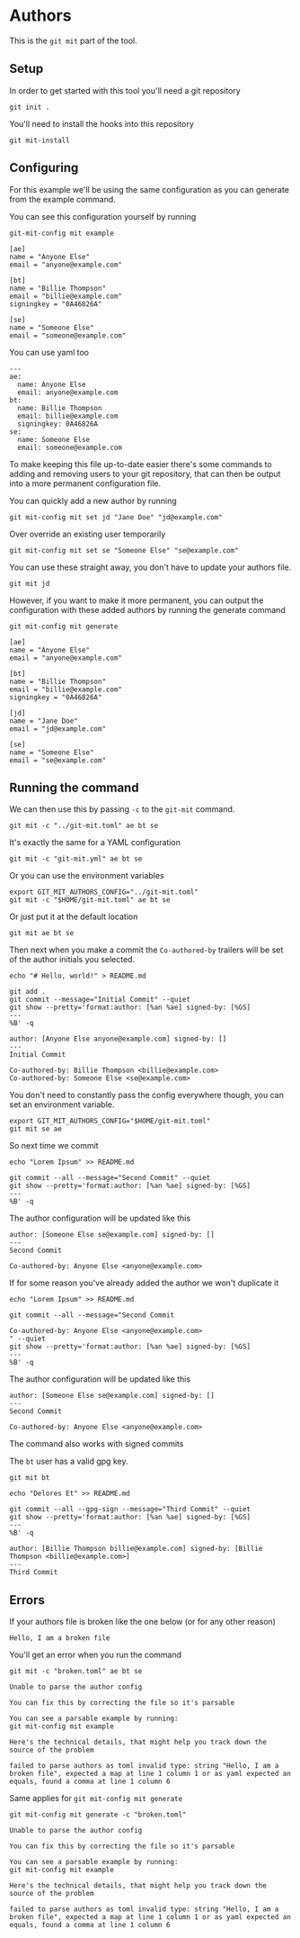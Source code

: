 # Authors

This is the `git mit` part of the tool.

## Setup

In order to get started with this tool you'll need a git repository

``` shell,script(name="1",expected_exit_code=0)
git init .
```

You'll need to install the hooks into this repository

``` shell,script(name="2",expected_exit_code=0)
git mit-install
```

## Configuring

For this example we'll be using the same configuration as you can
generate from the example command.

You can see this configuration yourself by running

``` shell,script(name="3")
git-mit-config mit example
```

``` toml,verify(script_name="3",stream=stdout)
[ae]
name = "Anyone Else"
email = "anyone@example.com"

[bt]
name = "Billie Thompson"
email = "billie@example.com"
signingkey = "0A46826A"

[se]
name = "Someone Else"
email = "someone@example.com"
```

You can use yaml too

``` yaml,file(path="git-mit.yml")
---
ae:
  name: Anyone Else
  email: anyone@example.com
bt:
  name: Billie Thompson
  email: billie@example.com
  signingkey: 0A46826A
se:
  name: Someone Else
  email: someone@example.com
```

To make keeping this file up-to-date easier there's some commands to
adding and removing users to your git repository, that can then be
output into a more permanent configuration file.

You can quickly add a new author by running

``` shell,script(name="3",expected_exit_code=0)
git mit-config mit set jd "Jane Doe" "jd@example.com"
```

Over override an existing user temporarily

``` shell,script(name="3",expected_exit_code=0)
git mit-config mit set se "Someone Else" "se@example.com"
```

You can use these straight away, you don't have to update your authors
file.

``` shell,script(name="6",expected_exit_code=0)
git mit jd
```

However, if you want to make it more permanent, you can output the
configuration with these added authors by running the generate command

``` shell,script(name="3",expected_exit_code=0)
git mit-config mit generate
```

``` toml,skip()
[ae]
name = "Anyone Else"
email = "anyone@example.com"

[bt]
name = "Billie Thompson"
email = "billie@example.com"
signingkey = "0A46826A"

[jd]
name = "Jane Doe"
email = "jd@example.com"

[se]
name = "Someone Else"
email = "se@example.com"
```

## Running the command

We can then use this by passing `-c` to the `git-mit` command.

``` shell,script(name="4",expected_exit_code=0)
git mit -c "../git-mit.toml" ae bt se
```

It's exactly the same for a YAML configuration

``` shell,script(name="4",expected_exit_code=0)
git mit -c "git-mit.yml" ae bt se
```

Or you can use the environment variables

``` shell,script(name="5",expected_exit_code=0)
export GIT_MIT_AUTHORS_CONFIG="../git-mit.toml"
git mit -c "$HOME/git-mit.toml" ae bt se
```

Or just put it at the default location

``` shell,script(name="6",expected_exit_code=0)
git mit ae bt se
```

Then next when you make a commit the `Co-authored-by` trailers will be
set of the author initials you selected.

``` shell,script(name="7",expected_exit_code=0)
echo "# Hello, world!" > README.md

git add .
git commit --message="Initial Commit" --quiet
git show --pretty='format:author: [%an %ae] signed-by: [%GS] 
---
%B' -q
```

``` text,verify(script_name="7",stream=stdout)
author: [Anyone Else anyone@example.com] signed-by: [] 
---
Initial Commit

Co-authored-by: Billie Thompson <billie@example.com>
Co-authored-by: Someone Else <se@example.com>
```

You don't need to constantly pass the config everywhere though, you can
set an environment variable.

``` shell,script(name="8",expected_exit_code=0)
export GIT_MIT_AUTHORS_CONFIG="$HOME/git-mit.toml"
git mit se ae
```

So next time we commit

``` shell,script(name="9",expected_exit_code=0)
echo "Lorem Ipsum" >> README.md

git commit --all --message="Second Commit" --quiet
git show --pretty='format:author: [%an %ae] signed-by: [%GS] 
---
%B' -q
```

The author configuration will be updated like this

``` text,verify(script_name="9",stream=stdout)
author: [Someone Else se@example.com] signed-by: [] 
---
Second Commit

Co-authored-by: Anyone Else <anyone@example.com>
```

If for some reason you've already added the author we won't duplicate it

``` shell,script(name="9",expected_exit_code=0)
echo "Lorem Ipsum" >> README.md

git commit --all --message="Second Commit

Co-authored-by: Anyone Else <anyone@example.com>
" --quiet
git show --pretty='format:author: [%an %ae] signed-by: [%GS] 
---
%B' -q
```

The author configuration will be updated like this

``` text,verify(script_name="9",stream=stdout)
author: [Someone Else se@example.com] signed-by: [] 
---
Second Commit

Co-authored-by: Anyone Else <anyone@example.com>
```

The command also works with signed commits

The `bt` user has a valid gpg key.

``` shell,script(name="10",expected_exit_code=0)
git mit bt
```

``` shell,script(name="10",expected_exit_code=0)
echo "Delores Et" >> README.md

git commit --all --gpg-sign --message="Third Commit" --quiet
git show --pretty='format:author: [%an %ae] signed-by: [%GS] 
---
%B' -q
```

``` text,verify(script_name="10",stream=stdout)
author: [Billie Thompson billie@example.com] signed-by: [Billie Thompson <billie@example.com>] 
---
Third Commit
```

## Errors

If your authors file is broken like the one below (or for any other
reason)

``` toml,file(path="broken.toml")
Hello, I am a broken file
```

You'll get an error when you run the command

``` shell,script(name="error-mit",expected_exit_code=4)
git mit -c "broken.toml" ae bt se
```

``` text,verify(script_name="error-mit",stream=stderr)
Unable to parse the author config

You can fix this by correcting the file so it's parsable

You can see a parsable example by running:
git mit-config mit example

Here's the technical details, that might help you track down the source of the problem

failed to parse authors as toml invalid type: string "Hello, I am a broken file", expected a map at line 1 column 1 or as yaml expected an equals, found a comma at line 1 column 6
```

Same applies for `git mit-config mit generate`

``` shell,script(name="error-mit-config-set",expected_exit_code=4)
git mit-config mit generate -c "broken.toml"
```

``` text,verify(script_name="error-mit-config-set",stream=stderr)
Unable to parse the author config

You can fix this by correcting the file so it's parsable

You can see a parsable example by running:
git mit-config mit example

Here's the technical details, that might help you track down the source of the problem

failed to parse authors as toml invalid type: string "Hello, I am a broken file", expected a map at line 1 column 1 or as yaml expected an equals, found a comma at line 1 column 6
```
